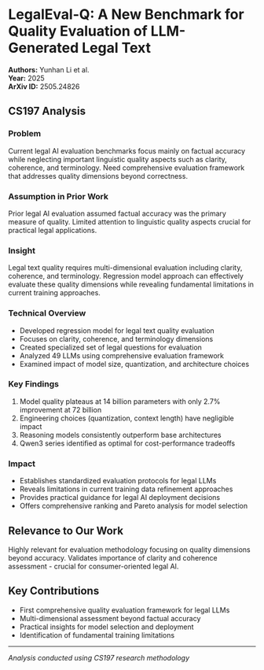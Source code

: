# LegalEval-Q: A New Benchmark for Quality Evaluation of LLM-Generated Legal Text

**Authors:** Yunhan Li et al.  
**Year:** 2025  
**ArXiv ID:** 2505.24826

## CS197 Analysis

### Problem
Current legal AI evaluation benchmarks focus mainly on factual accuracy while neglecting important linguistic quality aspects such as clarity, coherence, and terminology. Need comprehensive evaluation framework that addresses quality dimensions beyond correctness.

### Assumption in Prior Work
Prior legal AI evaluation assumed factual accuracy was the primary measure of quality. Limited attention to linguistic quality aspects crucial for practical legal applications.

### Insight
Legal text quality requires multi-dimensional evaluation including clarity, coherence, and terminology. Regression model approach can effectively evaluate these quality dimensions while revealing fundamental limitations in current training approaches.

### Technical Overview
- Developed regression model for legal text quality evaluation
- Focuses on clarity, coherence, and terminology dimensions
- Created specialized set of legal questions for evaluation
- Analyzed 49 LLMs using comprehensive evaluation framework
- Examined impact of model size, quantization, and architecture choices

### Key Findings
1. Model quality plateaus at 14 billion parameters with only 2.7% improvement at 72 billion
2. Engineering choices (quantization, context length) have negligible impact
3. Reasoning models consistently outperform base architectures
4. Qwen3 series identified as optimal for cost-performance tradeoffs

### Impact
- Establishes standardized evaluation protocols for legal LLMs
- Reveals limitations in current training data refinement approaches
- Provides practical guidance for legal AI deployment decisions
- Offers comprehensive ranking and Pareto analysis for model selection

## Relevance to Our Work
Highly relevant for evaluation methodology focusing on quality dimensions beyond accuracy. Validates importance of clarity and coherence assessment - crucial for consumer-oriented legal AI.

## Key Contributions
- First comprehensive quality evaluation framework for legal LLMs
- Multi-dimensional assessment beyond factual accuracy
- Practical insights for model selection and deployment
- Identification of fundamental training limitations

---
*Analysis conducted using CS197 research methodology*